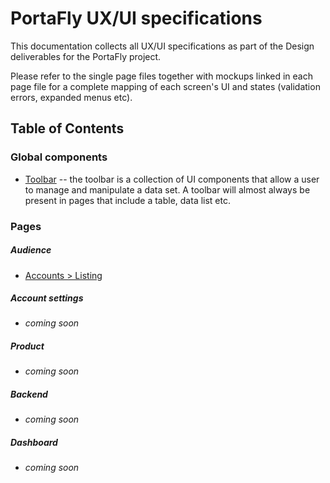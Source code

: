 # PortaFly UX/UI specifications
This documentation collects all UX/UI specifications as part of the Design deliverables for the PortaFly project.

Please refer to the single page files together with mockups linked in each page file for a complete mapping of each screen's UI and states (validation errors, expanded menus etc).

## Table of Contents

### Global components
* [Toolbar](/doc/ux_specs/global_components/toolbar.md) -- the toolbar is a collection of UI components that allow a user to manage and manipulate a data set. A toolbar will almost always be present in pages that include a table, data list etc.

### Pages
##### Audience
* [Accounts > Listing](/doc/ux_specs/audience/accounts/listing.md)

##### Account settings
* _coming soon_

##### Product
* _coming soon_

##### Backend
* _coming soon_

##### Dashboard
* _coming soon_
